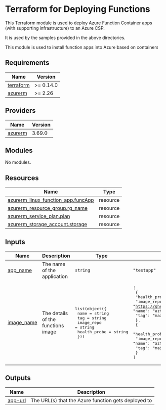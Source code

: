 # Terraform for Deploying Functions

This Terraform module is used to deploy Azure Function Container apps (with supporting infrastructure) to an Azure CSP.

It is used by the samples provided in the above directories.

<!-- BEGIN_TF_DOCS -->
This module is used to install function apps into Azure
based on containers

## Requirements

| Name | Version |
|------|---------|
| <a name="requirement_terraform"></a> [terraform](#requirement\_terraform) | >= 0.14.0 |
| <a name="requirement_azurerm"></a> [azurerm](#requirement\_azurerm) | >= 2.26 |

## Providers

| Name | Version |
|------|---------|
| <a name="provider_azurerm"></a> [azurerm](#provider\_azurerm) | 3.69.0 |

## Modules

No modules.

## Resources

| Name | Type |
|------|------|
| [azurerm_linux_function_app.funcApp](https://registry.terraform.io/providers/hashicorp/azurerm/latest/docs/resources/linux_function_app) | resource |
| [azurerm_resource_group.rg_name](https://registry.terraform.io/providers/hashicorp/azurerm/latest/docs/resources/resource_group) | resource |
| [azurerm_service_plan.plan](https://registry.terraform.io/providers/hashicorp/azurerm/latest/docs/resources/service_plan) | resource |
| [azurerm_storage_account.storage](https://registry.terraform.io/providers/hashicorp/azurerm/latest/docs/resources/storage_account) | resource |

## Inputs

| Name | Description | Type | Default | Required |
|------|-------------|------|---------|:--------:|
| <a name="input_app_name"></a> [app\_name](#input\_app\_name) | The name of the application | `string` | `"testapp"` | no |
| <a name="input_image_name"></a> [image\_name](#input\_image\_name) | The details of the functions image | <pre>list(object({<br>    name       = string<br>    tag        = string<br>    image_repo = string<br>    health_probe = string<br>  }))</pre> | <pre>[<br>  {<br>    "health_probe": "/api/version",<br>    "image_repo": "https://ghcr.io/tpayne",<br>    "name": "azfuncnodejs",<br>    "tag": "main"<br>  },<br>  {<br>    "health_probe": "/api/version",<br>    "image_repo": "https://ghcr.io/tpayne",<br>    "name": "azfuncpython",<br>    "tag": "main"<br>  }<br>]</pre> | no |

## Outputs

| Name | Description |
|------|-------------|
| <a name="output_app-url"></a> [app-url](#output\_app-url) | The URL(s) that the Azure function gets deployed to |
<!-- END_TF_DOCS -->
